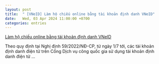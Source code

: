 ```yaml
---
layout: post
title:  " [VNeID] Làm hộ chiếu online bằng tài khoản định danh VNeID"
date:   Wed, 03 Apr 2024 11:00:00 +0700
categories: entries
---
```

[Làm hộ chiếu online bằng tài khoản định danh VNeID](https://dansinh.dantri.com.vn/dien-dan-dan-sinh/lam-ho-chieu-online-bang-tai-khoan-dinh-danh-vneid-20240402144104994.htm)

Theo quy định tại Nghị định 59/2022/NĐ-CP, từ ngày 1/7 tới, các tài khoản định danh điện tử trên Cổng Dịch vụ công quốc gia sử dụng tài khoản định danh điện tử&nbsp;...

